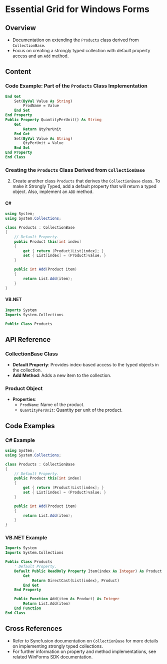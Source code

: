 <!--
source: image
domain: syncfusion-sdk
task: pdf-ocr-to-markdown
language: en
source_filename: page_688.jpeg
document_name: grid
page_number: 688
page_id: grid#page_688
product: Syncfusion Winforms
version: 11.4.0.26
timestamp: 2025-08-09T06:34:02Z
fidelity: lossless
-->

# Essential Grid for Windows Forms

## Overview
- Documentation on extending the `Products` class derived from `CollectionBase`.
- Focus on creating a strongly typed collection with default property access and an `Add` method.

## Content

### Code Example: Part of the `Products` Class Implementation

```vb
End Get
    Set(ByVal Value As String)
        ProdName = Value
    End Set
End Property
Public Property QuantityPerUnit() As String
    Get
        Return QtyPerUnit
    End Get
    Set(ByVal Value As String)
        QtyPerUnit = Value
    End Set
End Property
End Class
```

### Creating the `Products` Class Derived from `CollectionBase`

2. Create another class `Products` that derives the `CollectionBase` class. To make it Strongly Typed, add a default property that will return a typed object. Also, implement an `ADD` method.

#### C#

```csharp
using System;
using System.Collections;

class Products : CollectionBase
{
    // Default Property.
    public Product this[int index]
    {
        get { return (Product)List[index]; }
        set { List[index] = (Product)value; }
    }

    public int Add(Product item)
    {
        return List.Add(item);
    }
}
```

#### VB.NET

```vb
Imports System
Imports System.Collections

Public Class Products
```

## API Reference

### CollectionBase Class

- **Default Property**: Provides index-based access to the typed objects in the collection.
- **Add Method**: Adds a new item to the collection.

### Product Object

- **Properties**:
  - `ProdName`: Name of the product.
  - `QuantityPerUnit`: Quantity per unit of the product.

## Code Examples

### C# Example

```csharp
using System;
using System.Collections;

class Products : CollectionBase
{
    // Default Property.
    public Product this[int index]
    {
        get { return (Product)List[index]; }
        set { List[index] = (Product)value; }
    }

    public int Add(Product item)
    {
        return List.Add(item);
    }
}
```

### VB.NET Example

```vb
Imports System
Imports System.Collections

Public Class Products
    ' Default Property.
    Default Public ReadOnly Property Item(index As Integer) As Product
        Get
            Return DirectCast(List(index), Product)
        End Get
    End Property

    Public Function Add(item As Product) As Integer
        Return List.Add(item)
    End Function
End Class
```

## Cross References

- Refer to Syncfusion documentation on `CollectionBase` for more details on implementing strongly typed collections.
- For further information on property and method implementations, see related WinForms SDK documentation.

<!-- tags: [Syncfusion Winforms, CollectionBase, Strongly Typed Collection, Products Class, Property Implementation, Add Method] keywords: [Grid, Collection, Property, Method, Strongly Typed, Product, C#, VB.NET, Implementation] -->